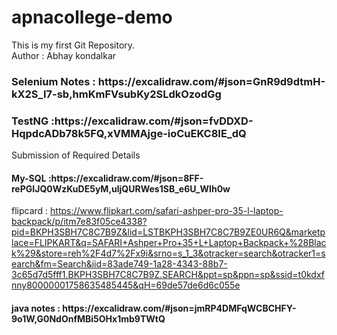 # apnacollege-demo
This is my first Git Repository.
<br>
Author : Abhay kondalkar
<h3>Selenium Notes : https://excalidraw.com/#json=GnR9d9dtmH-kX2S_I7-sb,hmKmFVsubKy2SLdkOzodGg</h3> 

<h3>TestNG :https://excalidraw.com/#json=fvDDXD-HqpdcADb78k5FQ,xVMMAjge-ioCuEKC8IE_dQ</h3>
Submission of Required Details

<h4>My-SQL :https://excalidraw.com/#json=8FF-rePGIJQ0WzKuDE5yM,uljQURWes1SB_e6U_WIh0w</h4>

flipcard : https://www.flipkart.com/safari-ashper-pro-35-l-laptop-backpack/p/itm7e83f05ce4338?pid=BKPH3SBH7C8C7B9Z&lid=LSTBKPH3SBH7C8C7B9ZE0UR6Q&marketplace=FLIPKART&q=SAFARI+Ashper+Pro+35+L+Laptop+Backpack+%28Black%29&store=reh%2F4d7%2Fx9i&srno=s_1_3&otracker=search&otracker1=search&fm=Search&iid=83ade749-1a28-4343-88b7-3c65d7d5fff1.BKPH3SBH7C8C7B9Z.SEARCH&ppt=sp&ppn=sp&ssid=t0kdxfnny80000001758635485445&qH=69de57de6d6c055e

<h4> java notes : https://excalidraw.com/#json=jmRP4DMFqWCBCHFY-9o1W,G0NdOnfMBi5OHx1mb9TWtQ</h4>
